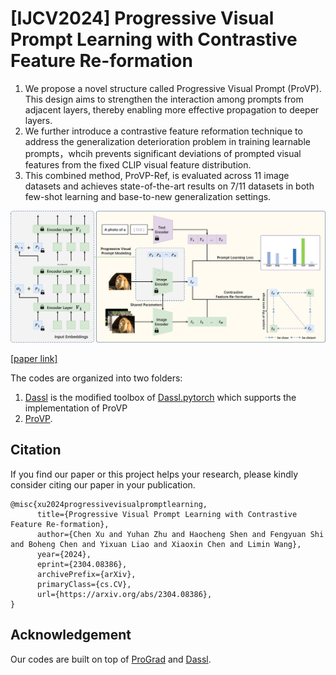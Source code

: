 # [IJCV2024] Progressive Visual Prompt Learning with Contrastive Feature Re-formation
1. We propose a novel structure called Progressive Visual Prompt (ProVP). This design aims to strengthen the interaction among prompts from adjacent layers, thereby enabling more effective propagation to deeper layers.
2. We further introduce a contrastive feature reformation technique to address the generalization deterioration problem in training learnable prompts，whcih prevents significant deviations of prompted visual features from the fixed CLIP visual feature distribution.
3. This combined method, ProVP-Ref, is evaluated across 11 image datasets and achieves state-of-the-art results on 7/11 datasets in both few-shot learning and base-to-new generalization settings.
 <!--  To  the best of our knowledge, this is the first study to showcase the exceptional performance of visual prompts in V-L models compared to previous text prompting methods in this area.-->

![image](/model.jpg)

[[paper link]](https://doi.org/10.48550/arXiv.2304.08386)

The codes are organized into two folders:

1. [Dassl](Dassl/) is the modified toolbox of [Dassl.pytorch](https://github.com/KaiyangZhou/Dassl.pytorch) which supports the implementation of ProVP
2. [ProVP](ProVP/). 

## Citation

If you find our paper or this project helps your research, please kindly consider citing our paper in your publication.

```
@misc{xu2024progressivevisualpromptlearning,
      title={Progressive Visual Prompt Learning with Contrastive Feature Re-formation}, 
      author={Chen Xu and Yuhan Zhu and Haocheng Shen and Fengyuan Shi and Boheng Chen and Yixuan Liao and Xiaoxin Chen and Limin Wang},
      year={2024},
      eprint={2304.08386},
      archivePrefix={arXiv},
      primaryClass={cs.CV},
      url={https://arxiv.org/abs/2304.08386}, 
}

```

## Acknowledgement
Our codes are built on top of [ProGrad](https://github.com/BeierZhu/Prompt-align/) and [Dassl](https://github.com/KaiyangZhou/Dassl.pytorch).
